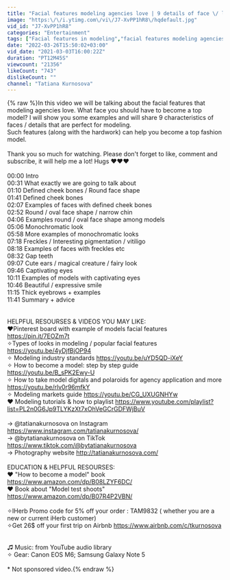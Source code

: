 ```yaml
---
title: "Facial features modeling agencies love | 9 details of face \/ looks that will make you a TOP MODEL"
image: "https:\/\/i.ytimg.com\/vi\/J7-XvPP1hR8\/hqdefault.jpg"
vid_id: "J7-XvPP1hR8"
categories: "Entertainment"
tags: ["Facial features in modeling","facial features modeling agencies love","models facial features"]
date: "2022-03-26T15:50:02+03:00"
vid_date: "2021-03-03T16:00:22Z"
duration: "PT12M45S"
viewcount: "21356"
likeCount: "743"
dislikeCount: ""
channel: "Tatiana Kurnosova"
---
```

{% raw %}In this video we will be talking about the facial features that modeling agencies love. What face you should have to become a top model? I will show you some examples and will share 9 characteristics of faces / details that are perfect for modeling.<br />Such features (along with the hardwork) can help you become a top fashion model.<br /><br />Thank you so much for watching. Please don't forget to like, comment and subscribe, it will help me a lot! Hugs ❤❤❤<br /><br />00:00 Intro<br />00:31 What exactly we are going to talk about<br />01:10 Defined cheek bones / Round face shape<br />01:41 Defined cheek bones<br />02:07 Examples of faces with defined cheek bones<br />02:52 Round / oval face shape / narrow chin <br />04:06 Examples round / oval face shape among models<br />05:06 Monochromatic look<br />05:58 More examples of monochromatic looks<br />07:18 Freckles / Interesting pigmentation / vitiligo<br />08:18 Examples of faces with freckles etc<br />08:32 Gap teeth<br />09:07 Cute ears / magical creature / fairy look<br />09:46 Captivating eyes<br />10:11 Examples of models with captivating eyes<br />10:46 Beautiful / expressive smile<br />11:15 Thick eyebrows + examples<br />11:41 Summary + advice<br /><br /><br />HELPFUL RESOURSES &amp; VIDEOS YOU MAY LIKE:<br />❤Pinterest board with example of models facial features  <a rel="nofollow" target="blank" href="https://pin.it/7EOZm7t">https://pin.it/7EOZm7t</a> <br />✧Types of looks in modeling / popular facial features <a rel="nofollow" target="blank" href="https://youtu.be/4yDjfBjOP94">https://youtu.be/4yDjfBjOP94</a><br />✧ Modeling industry standards <a rel="nofollow" target="blank" href="https://youtu.be/uYD5QD-iXeY">https://youtu.be/uYD5QD-iXeY</a> <br />✧ How to become a model: step by step guide <a rel="nofollow" target="blank" href="https://youtu.be/B_sPK2Ewy-U">https://youtu.be/B_sPK2Ewy-U</a><br />✧ How to take model digitals and polaroids for agency application and more <a rel="nofollow" target="blank" href="https://youtu.be/rlv0r96mfkY">https://youtu.be/rlv0r96mfkY</a>  <br />✧ Modeling markets guide <a rel="nofollow" target="blank" href="https://youtu.be/CG_UXUGNHYw">https://youtu.be/CG_UXUGNHYw</a> <br />❤ Modeling tutorials &amp; how to playlist <a rel="nofollow" target="blank" href="https://www.youtube.com/playlist?list=PL2n0G6Jp9TLYKzXt7xOhVeGCrGDFWjBuV">https://www.youtube.com/playlist?list=PL2n0G6Jp9TLYKzXt7xOhVeGCrGDFWjBuV</a> <br /><br />→ @tatianakurnosova on Instagram <a rel="nofollow" target="blank" href="https://www.instagram.com/tatianakurnosova/">https://www.instagram.com/tatianakurnosova/</a><br />→ @bytatianakurnosova on TikTok <a rel="nofollow" target="blank" href="https://www.tiktok.com/@bytatianakurnosova">https://www.tiktok.com/@bytatianakurnosova</a><br />→ Photography website <a rel="nofollow" target="blank" href="http://tatianakurnosova.com/">http://tatianakurnosova.com/</a>  <br /><br />EDUCATION &amp; HELPFUL RESOURSES:<br />❤ &quot;How to become a model&quot; book <a rel="nofollow" target="blank" href="https://www.amazon.com/dp/B08LZYF6DC/">https://www.amazon.com/dp/B08LZYF6DC/</a><br />❤ Book about &quot;Model test shoots&quot; <a rel="nofollow" target="blank" href="https://www.amazon.com/dp/B07R4P2VBN/">https://www.amazon.com/dp/B07R4P2VBN/</a> <br /><br />✧IHerb Promo code for 5% off your order : TAM9832 ( whether you are a new or current iHerb customer)<br />✧Get 26$ off your first trip on Airbnb <a rel="nofollow" target="blank" href="https://www.airbnb.com/c/tkurnosova">https://www.airbnb.com/c/tkurnosova</a> <br /><br /><br /> ♫ Music: from YouTube audio library<br />✧ Gear: Canon EOS M6; Samsung  Galaxy Note 5<br /><br />* Not sponsored video.{% endraw %}
